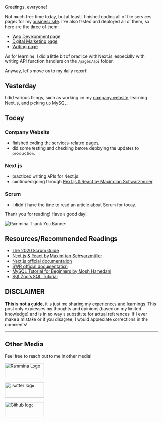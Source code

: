 Greetings, everyone!

Not much free time today, but at least I finished coding all of the services pages for my [business site](https://www.rammina.com). I've also tested and deployed all of them, so here are the three of them:

- [Web Development page](https://www.rammina.com/services/web-dev)
- [Digital Marketing page](https://www.rammina.com/services/digital-marketing)
- [Writing page](https://www.rammina.com/services/writing)

As for learning, I did a little bit of practice with Next.js, especially with writing API function handlers on the `/pages/api` folder.

Anyway, let's move on to my daily report!

## Yesterday

I did various things, such as working on my [company website](https://www.rammina.com), learning Next.js, and picking up MySQL.

## Today

### Company Website

- finished coding the services-related pages.
- did some testing and checking before deploying the updates to production.

### Next.js

- practiced writing APIs for Next.js.
- continued going through [Next.js & React by Maximilian Schwarzmüller](https://www.udemy.com/course/nextjs-react-the-complete-guide/).

### Scrum

- I didn't have the time to read an article about Scrum for today.

Thank you for reading! Have a good day!

![Rammina Thank You Banner](https://dev-to-uploads.s3.amazonaws.com/uploads/articles/x9ayfxxxaz2g2hfcqbsk.png)

## Resources/Recommended Readings

- [The 2020 Scrum Guide](https://scrumguides.org/scrum-guide.html)
- [Next.js & React by Maximilian Schwarzmüller](https://www.udemy.com/course/nextjs-react-the-complete-guide/)
- [Next.js official documentation](https://nextjs.org/docs/getting-started)
- [SWR official documentation](https://swr.vercel.app/)
- [MySQL Tutorial for Beginners by Mosh Hamedani](https://youtu.be/7S_tz1z_5bA)
- [SQLZoo's SQL Tutorial](https://sqlzoo.net/wiki/SQL_Tutorial)

## DISCLAIMER

**This is not a guide**, it is just me sharing my experiences and learnings. This post only expresses my thoughts and opinions (based on my limited knowledge) and is in no way a substitute for actual references. If I ever make a mistake or if you disagree, I would appreciate corrections in the comments!

<hr />

## Other Media

Feel free to reach out to me in other media!

<span><a target="_blank" href="https://www.rammina.com"><img src="https://res.cloudinary.com/rammina/image/upload/v1638444046/rammina-button-128_x9ginu.png" alt="Rammina Logo" width="128" height="50"/></a></span>

<span><a target="_blank" href="https://twitter.com/RamminaR"><img src="https://res.cloudinary.com/rammina/image/upload/v1636792959/twitter-logo_laoyfu_pdbagm.png" alt="Twitter logo" width="128" height="50"/></a></span>

<span><a target="_blank" href="https://github.com/Rammina"><img src="https://res.cloudinary.com/rammina/image/upload/v1636795051/GitHub-Emblem2_epcp8r.png" alt="Github logo" width="128" height="50"/></a></span>
